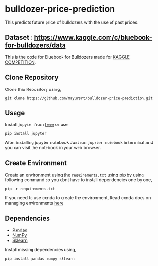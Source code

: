 # bulldozer-price-prediction
This predicts future price of bulldozers with the use of past prices.

## Dataset : https://www.kaggle.com/c/bluebook-for-bulldozers/data

This is the code for Bluebook for Bulldozers made for [KAGGLE COMPETITION](https://www.kaggle.com/c/bluebook-for-bulldozers/overview).


## Clone Repository
Clone this Repository using,

	git clone https://github.com/mayursrt/bulldozer-price-prediction.git


## Usage
Install `jupyter` from [here](http://jupyter.readthedocs.io/en/latest/install.html) or use

	pip install jupyter

After installing jupyter notebook Just run `jupyter notebook` in terminal and you can visit the notebook in your web browser.


## Create Environment

Create an environment using the `requirements.txt` using pip by using following command so you dont have to install dependencies one by one,


	pip -r requirements.txt

If you need to use conda to create the environment,
Read conda docs on managing environments [here](https://docs.conda.io/projects/conda/en/latest/user-guide/tasks/manage-environments.html)


## Dependencies

* [Pandas](https://pandas.pydata.org/docs/)
* [NumPy](https://numpy.org/devdocs/user/index.html)
* [Sklearn](https://scikit-learn.org/stable/)

Install missing dependencies using,

	pip install pandas numpy sklearn


